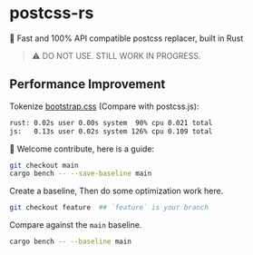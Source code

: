 # postcss-rs

🚀 Fast and 100% API compatible postcss replacer, built in Rust

> ⚠️ DO NOT USE. STILL WORK IN PROGRESS.

## Performance Improvement 

Tokenize [bootstrap.css](./assets/bootstrap.css) (Compare with postcss.js):

```bash
rust: 0.02s user 0.00s system  90% cpu 0.021 total
js:   0.13s user 0.02s system 126% cpu 0.109 total
```

🎉 Welcome contribute, here is a guide:

```bash
git checkout main
cargo bench -- --save-baseline main
```

Create a baseline, Then do some optimization work here.

```bash
git checkout feature  ## `feature` is your branch 
```

Compare against the `main` baseline.

```bash
cargo bench -- --baseline main
```
